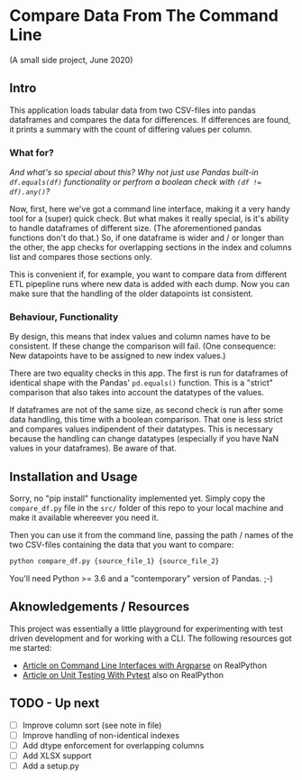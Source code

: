 # Compare Data From The Command Line

(A small side project, June 2020)

## Intro

This application loads tabular data from two CSV-files into pandas dataframes and compares the data for differences. If differences are found, it prints a summary with the count of differing values per column.

### What for?

_And what's so special about this? Why not just use Pandas built-in `df.equals(df)` functionality or perfrom a boolean check with `(df != df).any()`?_

Now, first, here we've got a command line interface, making it a very handy tool for a (super) quick check. But what makes it really special, is it's ability to handle dataframes of different size. (The aforementioned pandas functions don't do that.) So, if one dataframe is wider and / or longer than the other, the app checks for overlapping sections in the index and columns list and compares those sections only.

This is convenient if, for example, you want to compare data from different ETL pipepline runs where new data is added with each dump. Now you can make sure that the handling of the older datapoints ist consistent.

### Behaviour, Functionality

By design, this means that index values and column names have to be consistent. If these change the comparison will fail. (One consequence: New datapoints have to be assigned to new index values.)

There are two equality checks in this app. The first is run for dataframes of identical shape with the Pandas' `pd.equals()` function. This is a "strict" comparison that also takes into account the datatypes of the values.

If dataframes are not of the same size, as second check is run after some data handling, this time with a boolean comparison. That one is less strict and compares values indipendent of their datatypes. This is necessary because the handling can change datatypes (especially if you have NaN values in your dataframes). Be aware of that.

## Installation and Usage

Sorry, no "pip install" functionality implemented yet. Simply copy the `compare_df.py` file in the `src/` folder of this repo to your local machine and make it available whereever you need it.

Then you can use it from the command line, passing the path / names of the two CSV-files containing the data that you want to compare:

```python
python compare_df.py {source_file_1} {source_file_2}
```

You'll need Python >= 3.6 and a "contemporary" version of Pandas. ;-)

## Aknowledgements / Resources

This project was essentially a little playground for experimenting with test driven development and for working with a CLI. The following resources got me started:

- [Article on Command Line Interfaces with Argparse](https://realpython.com/command-line-interfaces-python-argparse/) on RealPython
- [Article on Unit Testing With Pytest](https://realpython.com/pytest-python-testing/) also on RealPython


## TODO - Up next

- [ ] Improve column sort (see note in file)
- [ ] Improve handling of non-identical indexes
- [ ] Add dtype enforcement for overlapping columns
- [ ] Add XLSX support
- [ ] Add a setup.py
